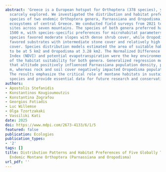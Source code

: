 ```yaml
---
abstract: 'Greece is a European hotspot for Orthoptera (378 species), yet it has been
  scarcely explored. We investigated the distribution and habitat preferences of the
  species of two endemic Orthoptera genera, Parnassiana and Oropodisma, in the montane
  ecosystems of central Greece. We conducted field surveys from 2021 to 2024 in 174
  sites across seven mountains. The species of both genera preferred habitats above
  1500 m, with species-specific preferences for microhabitat parameters: Parnassiana
  species favored moderate slopes with dense shrub cover, while Oropodisma species
  favored substrates with intermediate stone cover and relatively high vegetation
  cover. Species distribution models estimated the area of suitable habitat for Parnassiana
  to be at 5 km2 and Oropodisma at 3.28 km2. The Normalized Difference Vegetation
  Index (NDVI) and potential evapotranspiration were the key environmental drivers
  of the habitat suitability for both genera. Generalized regression models showed
  that altitude positively influenced Parnassiana population density, peaking at 2200
  m, whereas rock and soil cover negatively impacted Oropodisma population densities.
  The results emphasize the critical role of montane habitats in sustaining these
  species and provide essential data for future research and conservation strategies.'
authors:
- Apostolis Stefanidis
- Konstantinos Kougioumoutzis
- Konstantina Zografou
- Georgios Fotiadis
- Luc Willemse
- Olga Tzortzakaki
- Vassiliki Kati
date: 2025
doi: https://www.mdpi.com/2673-4133/6/1/5
featured: false
publication: Ecologies
publication_types:
- '2'
tags: []
title: Distribution Patterns and Habitat Preferences of Five Globally Threatened and
  Endemic Montane Orthoptera (Parnassiana and Oropodisma)
url_pdf: ''
---
```

